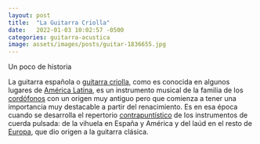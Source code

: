 ```yaml
---
layout: post
title:  "La Guitarra Criolla"
date:   2022-01-03 10:02:57 -0500
categories: guitarra-acustica
image: assets/images/posts/guitar-1836655.jpg
---
```


Un poco de historia

La guitarra española o [guitarra criolla][guitarra-criolla], como es conocida en algunos lugares de [América Latina][america-latina], es un instrumento musical de la familia de los [cordófonos][cordofonos] con un origen muy antiguo pero que comienza a tener una importancia muy destacable a partir del renacimiento. Es en esa época cuando se desarrolla el repertorio [contrapuntístico][contrapuntistico] de los instrumentos de cuerda pulsada: de la vihuela en España y América y del laúd en el resto de [Europa][Europa], que dio origen a la guitarra clásica.


[guitarra-criolla]: https://es.wikipedia.org/wiki/Guitarra_criolla
[america-latina]: https://es.wikipedia.org/wiki/Am%C3%A9rica_Latina
[cordofonos]: https://es.wikipedia.org/wiki/Instrumento_de_cuerda
[contrapuntistico]: https://es.wikipedia.org/wiki/Contrapunto
[Europa]: https://es.wikipedia.org/wiki/Europa